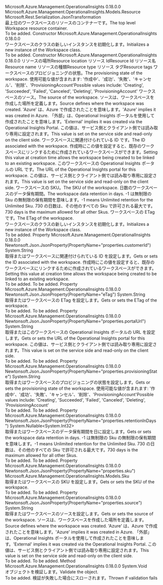 <Type Name="Workspace" FullName="Microsoft.Azure.Management.OperationalInsights.Models.Workspace">
  <TypeSignature Language="C#" Value="public class Workspace : Microsoft.Azure.Management.OperationalInsights.Models.Resource" />
  <TypeSignature Language="ILAsm" Value=".class public auto ansi beforefieldinit Workspace extends Microsoft.Azure.Management.OperationalInsights.Models.Resource" />
  <TypeSignature Language="DocId" Value="T:Microsoft.Azure.Management.OperationalInsights.Models.Workspace" />
  <TypeSignature Language="VB.NET" Value="Public Class Workspace&#xA;Inherits Resource" />
  <TypeSignature Language="F#" Value="type Workspace = class&#xA;    inherit Resource" />
  <AssemblyInfo>
    <AssemblyName>Microsoft.Azure.Management.OperationalInsights</AssemblyName>
    <AssemblyVersion>0.18.0.0</AssemblyVersion>
  </AssemblyInfo>
  <Base>
    <BaseTypeName>Microsoft.Azure.Management.OperationalInsights.Models.Resource</BaseTypeName>
  </Base>
  <Interfaces />
  <Attributes>
    <Attribute>
      <AttributeName>Microsoft.Rest.Serialization.JsonTransformation</AttributeName>
    </Attribute>
  </Attributes>
  <Docs>
    <summary>
            <span data-ttu-id="e1562-101">最上位のワークスペースのリソースのコンテナーです。</span><span class="sxs-lookup"><span data-stu-id="e1562-101">The top level Workspace resource container.</span></span>
            </summary>
    <remarks>To be added.</remarks>
  </Docs>
  <Members>
    <Member MemberName=".ctor">
      <MemberSignature Language="C#" Value="public Workspace ();" />
      <MemberSignature Language="ILAsm" Value=".method public hidebysig specialname rtspecialname instance void .ctor() cil managed" />
      <MemberSignature Language="DocId" Value="M:Microsoft.Azure.Management.OperationalInsights.Models.Workspace.#ctor" />
      <MemberSignature Language="VB.NET" Value="Public Sub New ()" />
      <MemberType>Constructor</MemberType>
      <AssemblyInfo>
        <AssemblyName>Microsoft.Azure.Management.OperationalInsights</AssemblyName>
        <AssemblyVersion>0.18.0.0</AssemblyVersion>
      </AssemblyInfo>
      <Parameters />
      <Docs>
        <summary>
            <span data-ttu-id="e1562-102">ワークスペースのクラスの新しいインスタンスを初期化します。</span><span class="sxs-lookup"><span data-stu-id="e1562-102">Initializes a new instance of the Workspace class.</span></span>
            </summary>
        <remarks>To be added.</remarks>
      </Docs>
    </Member>
    <Member MemberName=".ctor">
      <MemberSignature Language="C#" Value="public Workspace (string location, string id = null, string name = null, string type = null, System.Collections.Generic.IDictionary&lt;string,string&gt; tags = null, string provisioningState = null, string source = null, string customerId = null, string portalUrl = null, Microsoft.Azure.Management.OperationalInsights.Models.Sku sku = null, Nullable&lt;int&gt; retentionInDays = null, string eTag = null);" />
      <MemberSignature Language="ILAsm" Value=".method public hidebysig specialname rtspecialname instance void .ctor(string location, string id, string name, string type, class System.Collections.Generic.IDictionary`2&lt;string, string&gt; tags, string provisioningState, string source, string customerId, string portalUrl, class Microsoft.Azure.Management.OperationalInsights.Models.Sku sku, valuetype System.Nullable`1&lt;int32&gt; retentionInDays, string eTag) cil managed" />
      <MemberSignature Language="DocId" Value="M:Microsoft.Azure.Management.OperationalInsights.Models.Workspace.#ctor(System.String,System.String,System.String,System.String,System.Collections.Generic.IDictionary{System.String,System.String},System.String,System.String,System.String,System.String,Microsoft.Azure.Management.OperationalInsights.Models.Sku,System.Nullable{System.Int32},System.String)" />
      <MemberSignature Language="F#" Value="new Microsoft.Azure.Management.OperationalInsights.Models.Workspace : string * string * string * string * System.Collections.Generic.IDictionary&lt;string, string&gt; * string * string * string * string * Microsoft.Azure.Management.OperationalInsights.Models.Sku * Nullable&lt;int&gt; * string -&gt; Microsoft.Azure.Management.OperationalInsights.Models.Workspace" Usage="new Microsoft.Azure.Management.OperationalInsights.Models.Workspace (location, id, name, type, tags, provisioningState, source, customerId, portalUrl, sku, retentionInDays, eTag)" />
      <MemberType>Constructor</MemberType>
      <AssemblyInfo>
        <AssemblyName>Microsoft.Azure.Management.OperationalInsights</AssemblyName>
        <AssemblyVersion>0.18.0.0</AssemblyVersion>
      </AssemblyInfo>
      <Parameters>
        <Parameter Name="location" Type="System.String" />
        <Parameter Name="id" Type="System.String" />
        <Parameter Name="name" Type="System.String" />
        <Parameter Name="type" Type="System.String" />
        <Parameter Name="tags" Type="System.Collections.Generic.IDictionary&lt;System.String,System.String&gt;" />
        <Parameter Name="provisioningState" Type="System.String" />
        <Parameter Name="source" Type="System.String" />
        <Parameter Name="customerId" Type="System.String" />
        <Parameter Name="portalUrl" Type="System.String" />
        <Parameter Name="sku" Type="Microsoft.Azure.Management.OperationalInsights.Models.Sku" />
        <Parameter Name="retentionInDays" Type="System.Nullable&lt;System.Int32&gt;" />
        <Parameter Name="eTag" Type="System.String" />
      </Parameters>
      <Docs>
        <param name="location"><span data-ttu-id="e1562-103">リソースの場所</span><span class="sxs-lookup"><span data-stu-id="e1562-103">Resource location</span></span></param>
        <param name="id"><span data-ttu-id="e1562-104">リソース Id</span><span class="sxs-lookup"><span data-stu-id="e1562-104">Resource Id</span></span></param>
        <param name="name"><span data-ttu-id="e1562-105">リソース名</span><span class="sxs-lookup"><span data-stu-id="e1562-105">Resource name</span></span></param>
        <param name="type"><span data-ttu-id="e1562-106">リソースの種類</span><span class="sxs-lookup"><span data-stu-id="e1562-106">Resource type</span></span></param>
        <param name="tags"><span data-ttu-id="e1562-107">リソース タグ</span><span class="sxs-lookup"><span data-stu-id="e1562-107">Resource tags</span></span></param>
        <param name="provisioningState"><span data-ttu-id="e1562-108">ワークスペースのプロビジョニングの状態。</span><span class="sxs-lookup"><span data-stu-id="e1562-108">The provisioning state of the workspace.</span></span> <span data-ttu-id="e1562-109">使用可能な値が含まれます: '作成中'、'成功'、'失敗'、'キャンセル'、'削除'、'ProvisioningAccount'</span><span class="sxs-lookup"><span data-stu-id="e1562-109">Possible values include: 'Creating', 'Succeeded', 'Failed', 'Canceled', 'Deleting', 'ProvisioningAccount'</span></span></param>
        <param name="source"><span data-ttu-id="e1562-110">ワークスペースのソース。</span><span class="sxs-lookup"><span data-stu-id="e1562-110">The source of the workspace.</span></span>  <span data-ttu-id="e1562-111">ソースは、ワークスペースを作成した場所を定義します。</span><span class="sxs-lookup"><span data-stu-id="e1562-111">Source defines where the workspace was created.</span></span> <span data-ttu-id="e1562-112">'Azure' は、Azure で作成されたことを意味します。</span><span class="sxs-lookup"><span data-stu-id="e1562-112">'Azure' implies it was created in Azure.</span></span>  <span data-ttu-id="e1562-113">「外部」は、Operational Insights ポータルを使用して作成されたことを意味します。</span><span class="sxs-lookup"><span data-stu-id="e1562-113">'External' implies it was created via the Operational Insights Portal.</span></span> <span data-ttu-id="e1562-114">この値は、サービス側とクライアント側では読み取り専用に設定されます。</span><span class="sxs-lookup"><span data-stu-id="e1562-114">This value is set on the service side and read-only on the client side.</span></span></param>
        <param name="customerId"><span data-ttu-id="e1562-115">ワークスペースに関連付けられている ID です。</span><span class="sxs-lookup"><span data-stu-id="e1562-115">The ID associated with the workspace.</span></span> <span data-ttu-id="e1562-116">作成時にこの値を設定すると、既存のワークスペースにリンクするために作成されているワークスペースができます。</span><span class="sxs-lookup"><span data-stu-id="e1562-116">Setting this value at creation time allows the workspace being created to be linked to an existing workspace.</span></span></param>
        <param name="portalUrl"><span data-ttu-id="e1562-117">このワークスペースの Operational Insights ポータルの URL です。</span><span class="sxs-lookup"><span data-stu-id="e1562-117">The URL of the Operational Insights portal for this workspace.</span></span>  <span data-ttu-id="e1562-118">この値は、サービス側とクライアント側では読み取り専用に設定されます。</span><span class="sxs-lookup"><span data-stu-id="e1562-118">This value is set on the service side and read-only on the client side.</span></span></param>
        <param name="sku"><span data-ttu-id="e1562-119">ワークスペースの SKU。</span><span class="sxs-lookup"><span data-stu-id="e1562-119">The SKU of the workspace.</span></span></param>
        <param name="retentionInDays"><span data-ttu-id="e1562-120">日数のワークスペースのデータ保有期間。</span><span class="sxs-lookup"><span data-stu-id="e1562-120">The workspace data retention in days.</span></span>
            <span data-ttu-id="e1562-121">-1 は無制限の Sku の無制限の保有期間を意味します。</span><span class="sxs-lookup"><span data-stu-id="e1562-121">-1 means Unlimited retention for the Unlimited Sku.</span></span> <span data-ttu-id="e1562-122">730 の日数は、その他のすべての Sku で許可される最大です。</span><span class="sxs-lookup"><span data-stu-id="e1562-122">730 days is the maximum allowed for all other Skus.</span></span> </param>
        <param name="eTag"><span data-ttu-id="e1562-123">ワークスペースの ETag です。</span><span class="sxs-lookup"><span data-stu-id="e1562-123">The ETag of the workspace.</span></span></param>
        <summary>
            <span data-ttu-id="e1562-124">ワークスペースのクラスの新しいインスタンスを初期化します。</span><span class="sxs-lookup"><span data-stu-id="e1562-124">Initializes a new instance of the Workspace class.</span></span>
            </summary>
        <remarks>To be added.</remarks>
      </Docs>
    </Member>
    <Member MemberName="CustomerId">
      <MemberSignature Language="C#" Value="public string CustomerId { get; set; }" />
      <MemberSignature Language="ILAsm" Value=".property instance string CustomerId" />
      <MemberSignature Language="DocId" Value="P:Microsoft.Azure.Management.OperationalInsights.Models.Workspace.CustomerId" />
      <MemberSignature Language="VB.NET" Value="Public Property CustomerId As String" />
      <MemberSignature Language="F#" Value="member this.CustomerId : string with get, set" Usage="Microsoft.Azure.Management.OperationalInsights.Models.Workspace.CustomerId" />
      <MemberType>Property</MemberType>
      <AssemblyInfo>
        <AssemblyName>Microsoft.Azure.Management.OperationalInsights</AssemblyName>
        <AssemblyVersion>0.18.0.0</AssemblyVersion>
      </AssemblyInfo>
      <Attributes>
        <Attribute>
          <AttributeName>Newtonsoft.Json.JsonProperty(PropertyName="properties.customerId")</AttributeName>
        </Attribute>
      </Attributes>
      <ReturnValue>
        <ReturnType>System.String</ReturnType>
      </ReturnValue>
      <Docs>
        <summary>
            <span data-ttu-id="e1562-125">取得またはワークスペースに関連付けられている ID を設定します。</span><span class="sxs-lookup"><span data-stu-id="e1562-125">Gets or sets the ID associated with the workspace.</span></span>  <span data-ttu-id="e1562-126">作成時にこの値を設定すると、既存のワークスペースにリンクするために作成されているワークスペースができます。</span><span class="sxs-lookup"><span data-stu-id="e1562-126">Setting this value at creation time allows the workspace being created to be linked to an existing workspace.</span></span>
            </summary>
        <value>To be added.</value>
        <remarks>To be added.</remarks>
      </Docs>
    </Member>
    <Member MemberName="ETag">
      <MemberSignature Language="C#" Value="public string ETag { get; set; }" />
      <MemberSignature Language="ILAsm" Value=".property instance string ETag" />
      <MemberSignature Language="DocId" Value="P:Microsoft.Azure.Management.OperationalInsights.Models.Workspace.ETag" />
      <MemberSignature Language="VB.NET" Value="Public Property ETag As String" />
      <MemberSignature Language="F#" Value="member this.ETag : string with get, set" Usage="Microsoft.Azure.Management.OperationalInsights.Models.Workspace.ETag" />
      <MemberType>Property</MemberType>
      <AssemblyInfo>
        <AssemblyName>Microsoft.Azure.Management.OperationalInsights</AssemblyName>
        <AssemblyVersion>0.18.0.0</AssemblyVersion>
      </AssemblyInfo>
      <Attributes>
        <Attribute>
          <AttributeName>Newtonsoft.Json.JsonProperty(PropertyName="eTag")</AttributeName>
        </Attribute>
      </Attributes>
      <ReturnValue>
        <ReturnType>System.String</ReturnType>
      </ReturnValue>
      <Docs>
        <summary>
            <span data-ttu-id="e1562-127">取得またはワークスペースの ETag を設定します。</span><span class="sxs-lookup"><span data-stu-id="e1562-127">Gets or sets the ETag of the workspace.</span></span>
            </summary>
        <value>To be added.</value>
        <remarks>To be added.</remarks>
      </Docs>
    </Member>
    <Member MemberName="PortalUrl">
      <MemberSignature Language="C#" Value="public string PortalUrl { get; set; }" />
      <MemberSignature Language="ILAsm" Value=".property instance string PortalUrl" />
      <MemberSignature Language="DocId" Value="P:Microsoft.Azure.Management.OperationalInsights.Models.Workspace.PortalUrl" />
      <MemberSignature Language="VB.NET" Value="Public Property PortalUrl As String" />
      <MemberSignature Language="F#" Value="member this.PortalUrl : string with get, set" Usage="Microsoft.Azure.Management.OperationalInsights.Models.Workspace.PortalUrl" />
      <MemberType>Property</MemberType>
      <AssemblyInfo>
        <AssemblyName>Microsoft.Azure.Management.OperationalInsights</AssemblyName>
        <AssemblyVersion>0.18.0.0</AssemblyVersion>
      </AssemblyInfo>
      <Attributes>
        <Attribute>
          <AttributeName>Newtonsoft.Json.JsonProperty(PropertyName="properties.portalUrl")</AttributeName>
        </Attribute>
      </Attributes>
      <ReturnValue>
        <ReturnType>System.String</ReturnType>
      </ReturnValue>
      <Docs>
        <summary>
            <span data-ttu-id="e1562-128">取得またはこのワークスペースの Operational Insights ポータルの URL を設定します。</span><span class="sxs-lookup"><span data-stu-id="e1562-128">Gets or sets the URL of the Operational Insights portal for this workspace.</span></span>  <span data-ttu-id="e1562-129">この値は、サービス側とクライアント側では読み取り専用に設定されます。</span><span class="sxs-lookup"><span data-stu-id="e1562-129">This value is set on the service side and read-only on the client side.</span></span>
            </summary>
        <value>To be added.</value>
        <remarks>To be added.</remarks>
      </Docs>
    </Member>
    <Member MemberName="ProvisioningState">
      <MemberSignature Language="C#" Value="public string ProvisioningState { get; set; }" />
      <MemberSignature Language="ILAsm" Value=".property instance string ProvisioningState" />
      <MemberSignature Language="DocId" Value="P:Microsoft.Azure.Management.OperationalInsights.Models.Workspace.ProvisioningState" />
      <MemberSignature Language="VB.NET" Value="Public Property ProvisioningState As String" />
      <MemberSignature Language="F#" Value="member this.ProvisioningState : string with get, set" Usage="Microsoft.Azure.Management.OperationalInsights.Models.Workspace.ProvisioningState" />
      <MemberType>Property</MemberType>
      <AssemblyInfo>
        <AssemblyName>Microsoft.Azure.Management.OperationalInsights</AssemblyName>
        <AssemblyVersion>0.18.0.0</AssemblyVersion>
      </AssemblyInfo>
      <Attributes>
        <Attribute>
          <AttributeName>Newtonsoft.Json.JsonProperty(PropertyName="properties.provisioningState")</AttributeName>
        </Attribute>
      </Attributes>
      <ReturnValue>
        <ReturnType>System.String</ReturnType>
      </ReturnValue>
      <Docs>
        <summary>
            <span data-ttu-id="e1562-130">取得またはワークスペースのプロビジョニングの状態を設定します。</span><span class="sxs-lookup"><span data-stu-id="e1562-130">Gets or sets the provisioning state of the workspace.</span></span> <span data-ttu-id="e1562-131">使用可能な値が含まれます: '作成中'、'成功'、'失敗'、'キャンセル'、'削除'、'ProvisioningAccount'</span><span class="sxs-lookup"><span data-stu-id="e1562-131">Possible values include: 'Creating', 'Succeeded', 'Failed', 'Canceled', 'Deleting', 'ProvisioningAccount'</span></span>
            </summary>
        <value>To be added.</value>
        <remarks>To be added.</remarks>
      </Docs>
    </Member>
    <Member MemberName="RetentionInDays">
      <MemberSignature Language="C#" Value="public Nullable&lt;int&gt; RetentionInDays { get; set; }" />
      <MemberSignature Language="ILAsm" Value=".property instance valuetype System.Nullable`1&lt;int32&gt; RetentionInDays" />
      <MemberSignature Language="DocId" Value="P:Microsoft.Azure.Management.OperationalInsights.Models.Workspace.RetentionInDays" />
      <MemberSignature Language="VB.NET" Value="Public Property RetentionInDays As Nullable(Of Integer)" />
      <MemberSignature Language="F#" Value="member this.RetentionInDays : Nullable&lt;int&gt; with get, set" Usage="Microsoft.Azure.Management.OperationalInsights.Models.Workspace.RetentionInDays" />
      <MemberType>Property</MemberType>
      <AssemblyInfo>
        <AssemblyName>Microsoft.Azure.Management.OperationalInsights</AssemblyName>
        <AssemblyVersion>0.18.0.0</AssemblyVersion>
      </AssemblyInfo>
      <Attributes>
        <Attribute>
          <AttributeName>Newtonsoft.Json.JsonProperty(PropertyName="properties.retentionInDays")</AttributeName>
        </Attribute>
      </Attributes>
      <ReturnValue>
        <ReturnType>System.Nullable&lt;System.Int32&gt;</ReturnType>
      </ReturnValue>
      <Docs>
        <summary>
            <span data-ttu-id="e1562-132">取得またはワークスペースのデータ保有期間を日に設定します。</span><span class="sxs-lookup"><span data-stu-id="e1562-132">Gets or sets the workspace data retention in days.</span></span> <span data-ttu-id="e1562-133">-1 は無制限の Sku の無制限の保有期間を意味します。</span><span class="sxs-lookup"><span data-stu-id="e1562-133">-1 means Unlimited retention for the Unlimited Sku.</span></span> <span data-ttu-id="e1562-134">730 の日数は、その他のすべての Sku で許可される最大です。</span><span class="sxs-lookup"><span data-stu-id="e1562-134">730 days is the maximum allowed for all other Skus.</span></span>
            </summary>
        <value>To be added.</value>
        <remarks>To be added.</remarks>
      </Docs>
    </Member>
    <Member MemberName="Sku">
      <MemberSignature Language="C#" Value="public Microsoft.Azure.Management.OperationalInsights.Models.Sku Sku { get; set; }" />
      <MemberSignature Language="ILAsm" Value=".property instance class Microsoft.Azure.Management.OperationalInsights.Models.Sku Sku" />
      <MemberSignature Language="DocId" Value="P:Microsoft.Azure.Management.OperationalInsights.Models.Workspace.Sku" />
      <MemberSignature Language="VB.NET" Value="Public Property Sku As Sku" />
      <MemberSignature Language="F#" Value="member this.Sku : Microsoft.Azure.Management.OperationalInsights.Models.Sku with get, set" Usage="Microsoft.Azure.Management.OperationalInsights.Models.Workspace.Sku" />
      <MemberType>Property</MemberType>
      <AssemblyInfo>
        <AssemblyName>Microsoft.Azure.Management.OperationalInsights</AssemblyName>
        <AssemblyVersion>0.18.0.0</AssemblyVersion>
      </AssemblyInfo>
      <Attributes>
        <Attribute>
          <AttributeName>Newtonsoft.Json.JsonProperty(PropertyName="properties.sku")</AttributeName>
        </Attribute>
      </Attributes>
      <ReturnValue>
        <ReturnType>Microsoft.Azure.Management.OperationalInsights.Models.Sku</ReturnType>
      </ReturnValue>
      <Docs>
        <summary>
            <span data-ttu-id="e1562-135">取得またはワークスペースの SKU を設定します。</span><span class="sxs-lookup"><span data-stu-id="e1562-135">Gets or sets the SKU of the workspace.</span></span>
            </summary>
        <value>To be added.</value>
        <remarks>To be added.</remarks>
      </Docs>
    </Member>
    <Member MemberName="Source">
      <MemberSignature Language="C#" Value="public string Source { get; set; }" />
      <MemberSignature Language="ILAsm" Value=".property instance string Source" />
      <MemberSignature Language="DocId" Value="P:Microsoft.Azure.Management.OperationalInsights.Models.Workspace.Source" />
      <MemberSignature Language="VB.NET" Value="Public Property Source As String" />
      <MemberSignature Language="F#" Value="member this.Source : string with get, set" Usage="Microsoft.Azure.Management.OperationalInsights.Models.Workspace.Source" />
      <MemberType>Property</MemberType>
      <AssemblyInfo>
        <AssemblyName>Microsoft.Azure.Management.OperationalInsights</AssemblyName>
        <AssemblyVersion>0.18.0.0</AssemblyVersion>
      </AssemblyInfo>
      <Attributes>
        <Attribute>
          <AttributeName>Newtonsoft.Json.JsonProperty(PropertyName="properties.source")</AttributeName>
        </Attribute>
      </Attributes>
      <ReturnValue>
        <ReturnType>System.String</ReturnType>
      </ReturnValue>
      <Docs>
        <summary>
            <span data-ttu-id="e1562-136">取得またはワークスペースのソースを設定します。</span><span class="sxs-lookup"><span data-stu-id="e1562-136">Gets or sets the source of the workspace.</span></span>  <span data-ttu-id="e1562-137">ソースは、ワークスペースを作成した場所を定義します。</span><span class="sxs-lookup"><span data-stu-id="e1562-137">Source defines where the workspace was created.</span></span> <span data-ttu-id="e1562-138">'Azure' は、Azure で作成されたことを意味します。</span><span class="sxs-lookup"><span data-stu-id="e1562-138">'Azure' implies it was created in Azure.</span></span> <span data-ttu-id="e1562-139">「外部」は、Operational Insights ポータルを使用して作成されたことを意味します。</span><span class="sxs-lookup"><span data-stu-id="e1562-139">'External' implies it was created via the Operational Insights Portal.</span></span> <span data-ttu-id="e1562-140">この値は、サービス側とクライアント側では読み取り専用に設定されます。</span><span class="sxs-lookup"><span data-stu-id="e1562-140">This value is set on the service side and read-only on the client side.</span></span>
            </summary>
        <value>To be added.</value>
        <remarks>To be added.</remarks>
      </Docs>
    </Member>
    <Member MemberName="Validate">
      <MemberSignature Language="C#" Value="public override void Validate ();" />
      <MemberSignature Language="ILAsm" Value=".method public hidebysig virtual instance void Validate() cil managed" />
      <MemberSignature Language="DocId" Value="M:Microsoft.Azure.Management.OperationalInsights.Models.Workspace.Validate" />
      <MemberSignature Language="VB.NET" Value="Public Overrides Sub Validate ()" />
      <MemberSignature Language="F#" Value="override this.Validate : unit -&gt; unit" Usage="workspace.Validate " />
      <MemberType>Method</MemberType>
      <AssemblyInfo>
        <AssemblyName>Microsoft.Azure.Management.OperationalInsights</AssemblyName>
        <AssemblyVersion>0.18.0.0</AssemblyVersion>
      </AssemblyInfo>
      <ReturnValue>
        <ReturnType>System.Void</ReturnType>
      </ReturnValue>
      <Parameters />
      <Docs>
        <summary>
            <span data-ttu-id="e1562-141">オブジェクトを検証します。</span><span class="sxs-lookup"><span data-stu-id="e1562-141">Validate the object.</span></span>
            </summary>
        <remarks>To be added.</remarks>
        <exception cref="T:Microsoft.Rest.ValidationException">
            <span data-ttu-id="e1562-142">検証が失敗した場合にスローされます。</span><span class="sxs-lookup"><span data-stu-id="e1562-142">Thrown if validation fails</span></span>
            </exception>
      </Docs>
    </Member>
  </Members>
</Type>